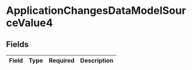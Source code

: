 # ApplicationChangesDataModelSourceValue4


## Fields

| Field       | Type        | Required    | Description |
| ----------- | ----------- | ----------- | ----------- |